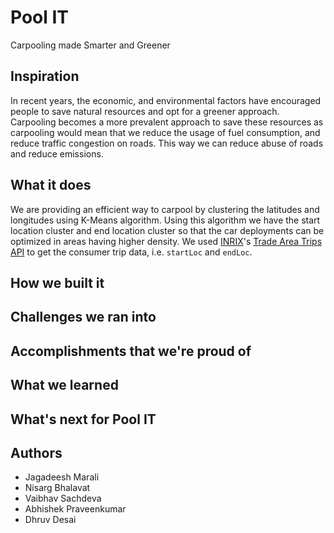 # Pool IT

Carpooling made Smarter and Greener

## Inspiration

In recent years, the economic, and environmental factors have encouraged people to save natural resources and opt for a greener approach. Carpooling becomes a more prevalent approach to save these resources as carpooling would mean that we reduce the usage of fuel consumption, and reduce traffic congestion on roads. This way we can reduce abuse of roads and reduce emissions.

## What it does

We are providing an efficient way to carpool by clustering the latitudes and longitudes using K-Means algorithm. Using this algorithm we have the start location cluster and end location cluster so that the car deployments can be optimized in areas having higher density. We used [INRIX](https://inrix.com/)'s [Trade Area Trips API](https://docs.inrix.com/analytics/tradeareatrips/) to get the consumer trip data, i.e. `startLoc` and `endLoc`.

## How we built it

## Challenges we ran into

## Accomplishments that we're proud of

## What we learned

## What's next for Pool IT

## Authors

- Jagadeesh Marali
- Nisarg Bhalavat
- Vaibhav Sachdeva
- Abhishek Praveenkumar
- Dhruv Desai
